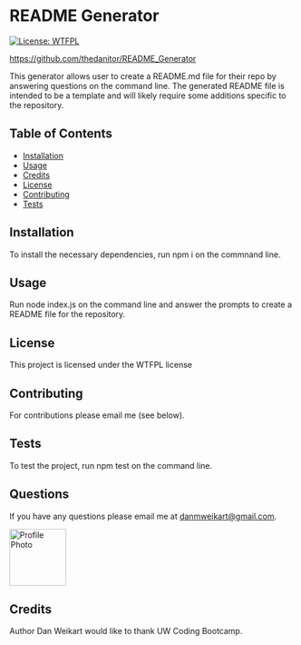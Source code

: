 
# README Generator

[![License: WTFPL](https://img.shields.io/badge/License-WTFPL-brightgreen.svg)](http://www.wtfpl.net/about/)

https://github.com/thedanitor/README_Generator

This generator allows user to create a README.md file for their repo by answering questions on the command line.
The generated README file is intended to be a template and will likely require some additions specific to the repository.

## Table of Contents

* [Installation](#installation)
* [Usage](#usage)
* [Credits](#credits)
* [License](#license)
* [Contributing](#contributing)
* [Tests](#tests)
## Installation

To install the necessary dependencies, run npm i on the commnand line.

## Usage

Run node index.js on the command line and answer the prompts to create a README file for the repository.

## License

This project is licensed under the WTFPL license

## Contributing

For contributions please email me (see below).

## Tests

To test the project, run npm test on the command line.

## Questions

If you have any questions please email me at danmweikart@gmail.com.

<img src="https://avatars0.githubusercontent.com/u/60050474?v=4" alt="Profile Photo" width="100px"/>

## Credits

Author Dan Weikart would like to thank UW Coding Bootcamp.

